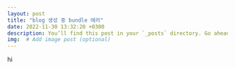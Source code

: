 ```yaml
---
layout: post
title: "blog 생성 중 bundle 에러"
date: 2022-11-30 13:32:20 +0300
description: You’ll find this post in your `_posts` directory. Go ahead and edit it and re-build the site to see your changes. # Add post description (optional)
img:  # Add image post (optional)
---
```

hi
